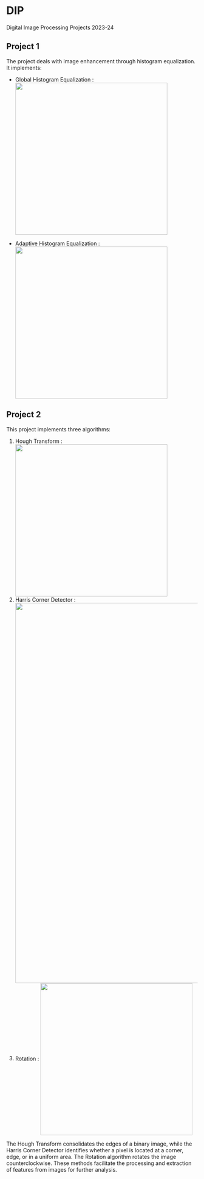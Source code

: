 # DIP
 Digital Image Processing Projects 2023-24

 ## Project 1 
 The project deals with image enhancement through histogram equalization. 
 It implements: 
 * Global Histogram Equalization :          <img width="400" align="center" src="https://github.com/user-attachments/assets/10a3beed-eb98-4a39-9421-611017a42715" />
   
 * Adaptive Histogram Equalization :        <img width="400" align="center" src="https://github.com/user-attachments/assets/731e7ce3-79eb-4ff6-901f-da69e93d023e" /> 

 ## Project 2
 This project implements three algorithms: 
1. Hough Transform :                   <img width="400" align="center" src="https://github.com/user-attachments/assets/fabc71e5-1b7b-487e-ae92-2c2810832fa9" /> 
2. Harris Corner Detector :            <img width="1000" align="center" src="https://github.com/user-attachments/assets/87dab65d-d37c-4f82-86c6-0bea60feba6f" /> 
3. Rotation :                          <img width="400" align="center" src="https://github.com/user-attachments/assets/0786e94c-2005-4446-ae5d-7eaf01e45680" /> 

The Hough Transform consolidates the edges of a binary image, while the Harris Corner Detector identifies whether a pixel is located at a corner, edge, or in a uniform area. 
The Rotation algorithm rotates the image counterclockwise. These methods facilitate the processing and extraction of features from images for further analysis.

